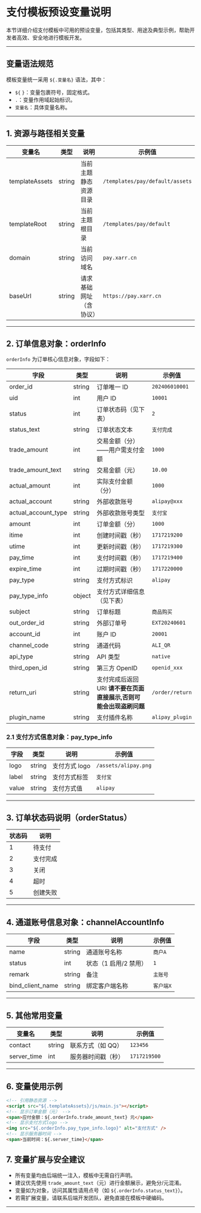 # 支付模板预设变量说明

本节详细介绍支付模板中可用的预设变量，包括其类型、用途及典型示例，帮助开发者高效、安全地进行模板开发。

---

## 变量语法规范

模板变量统一采用 `${.变量名}` 语法，其中：

- `${` `}`：变量包裹符号，固定格式。
- `.`：变量作用域起始标识。
- `变量名`：具体变量名称。

---

## 1. 资源与路径相关变量

| 变量名         | 类型   | 说明                   | 示例值                          |
| -------------- | ------ | ---------------------- | ------------------------------- |
| templateAssets | string | 当前主题静态资源目录   | `/templates/pay/default/assets` |
| templateRoot   | string | 当前主题根目录         | `/templates/pay/default`        |
| domain         | string | 当前访问域名           | `pay.xarr.cn`                   |
| baseUrl        | string | 请求基础网址（含协议） | `https://pay.xarr.cn`           |

---

## 2. 订单信息对象：orderInfo

`orderInfo` 为订单核心信息对象，字段如下：

| 字段                | 类型   | 说明                                                               | 示例值          |
| ------------------- | ------ | ------------------------------------------------------------------ | --------------- |
| order_id            | string | 订单唯一 ID                                                        | `202406010001`  |
| uid                 | int    | 用户 ID                                                            | `10001`         |
| status              | int    | 订单状态码（见下表）                                               | `2`             |
| status_text         | string | 订单状态文本                                                       | `支付完成`      |
| trade_amount        | int    | 交易金额（分）——用户需支付金额                                     | `1000`          |
| trade_amount_text   | string | 交易金额（元）                                                     | `10.00`         |
| actual_amount       | int    | 实际支付金额（分）                                                 | `1000`          |
| actual_account      | string | 外部收款账号                                                       | `alipay@xxx`    |
| actual_account_type | string | 外部收款账号类型                                                   | `支付宝`        |
| amount              | int    | 订单金额（分）                                                     | `1000`          |
| itime               | int    | 创建时间戳（秒）                                                   | `1717219200`    |
| utime               | int    | 更新时间戳（秒）                                                   | `1717219300`    |
| pay_time            | int    | 支付时间戳（秒）                                                   | `1717219400`    |
| expire_time         | int    | 过期时间戳（秒）                                                   | `1717220000`    |
| pay_type            | string | 支付方式标识                                                       | `alipay`        |
| pay_type_info       | object | 支付方式详细信息（见下表）                                         |                 |
| subject             | string | 订单标题                                                           | `商品购买`      |
| out_order_id        | string | 外部订单号                                                         | `EXT20240601`   |
| account_id          | int    | 账户 ID                                                            | `20001`         |
| channel_code        | string | 通道代码                                                           | `ALI_QR`        |
| api_type            | string | API 类型                                                           | `native`        |
| third_open_id       | string | 第三方 OpenID                                                      | `openid_xxx`    |
| return_uri          | string | 支付完成后返回 URI **请不要在页面直接展示,否则可能会出现盗刷问题** | `/order/return` |
| plugin_name         | string | 支付插件名称                                                       | `alipay_plugin` |

### 2.1 支付方式信息对象：pay_type_info

| 字段  | 类型   | 说明          | 示例值               |
| ----- | ------ | ------------- | -------------------- |
| logo  | string | 支付方式 logo | `/assets/alipay.png` |
| label | string | 支付方式标签  | `支付宝`             |
| value | string | 支付方式值    | `alipay`             |

---

## 3. 订单状态码说明（orderStatus）

| 状态码 | 说明     |
| ------ | -------- |
| 1      | 待支付   |
| 2      | 支付完成 |
| 3      | 关闭     |
| 4      | 超时     |
| 5      | 创建失败 |

---

## 4. 通道账号信息对象：channelAccountInfo

| 字段             | 类型   | 说明                  | 示例值    |
| ---------------- | ------ | --------------------- | --------- |
| name             | string | 通道账号名称          | `商户A`   |
| status           | int    | 状态（1 启用/2 禁用） | `1`       |
| remark           | string | 备注                  | `主账号`  |
| bind_client_name | string | 绑定客户端名称        | `客户端X` |

---

## 5. 其他常用变量

| 变量名      | 类型   | 说明               | 示例值       |
| ----------- | ------ | ------------------ | ------------ |
| contact     | string | 联系方式（如 QQ）  | `123456`     |
| server_time | int    | 服务器时间戳（秒） | `1717219500` |

---

## 6. 变量使用示例

```html
<!-- 引用静态资源 -->
<script src="${.templateAssets}/js/main.js"></script>
<!-- 显示订单金额（元） -->
<span>应付金额：${.orderInfo.trade_amount_text} 元</span>
<!-- 显示支付方式logo -->
<img src="${.orderInfo.pay_type_info.logo}" alt="支付方式" />
<!-- 显示服务器时间 -->
<span>当前时间：${.server_time}</span>
```

## 7. 变量扩展与安全建议

- 所有变量均由后端统一注入，模板中无需自行声明。
- 建议优先使用 `trade_amount_text`（元）进行金额展示，避免分/元混淆。
- 变量如为对象，访问其属性请用点号（如 `${.orderInfo.status_text}`）。
- 若需扩展变量，请联系后端开发团队，避免直接在模板中硬编码。

---
